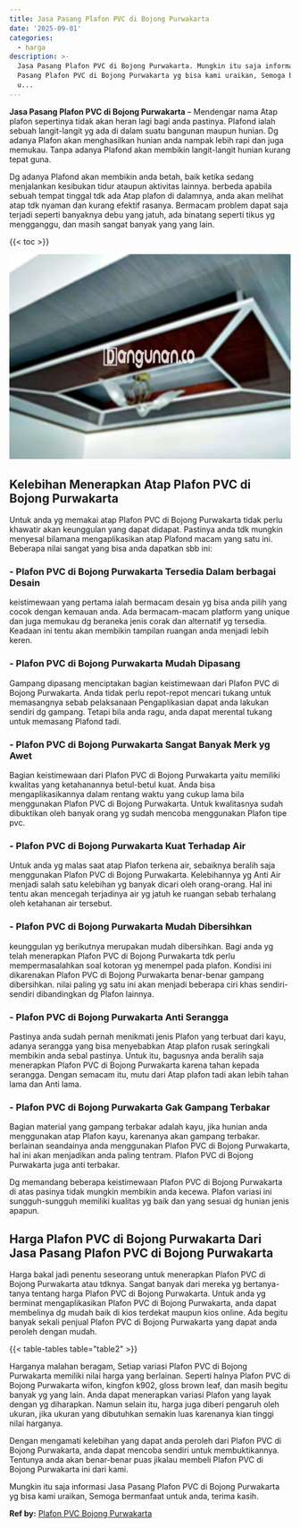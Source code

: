 ```yaml
---
title: Jasa Pasang Plafon PVC di Bojong Purwakarta
date: '2025-09-01'
categories:
  - harga
description: >-
  Jasa Pasang Plafon PVC di Bojong Purwakarta. Mungkin itu saja informasi Jasa
  Pasang Plafon PVC di Bojong Purwakarta yg bisa kami uraikan, Semoga bermanfaat
  u...
---
```


**Jasa Pasang Plafon PVC di Bojong Purwakarta** – Mendengar nama Atap plafon sepertinya tidak akan heran lagi bagi anda pastinya. Plafond ialah sebuah langit-langit yg ada di dalam suatu bangunan maupun hunian. Dg adanya Plafon akan menghasilkan hunian anda nampak lebih rapi dan juga memukau. Tanpa adanya Plafond akan membikin langit-langit hunian kurang tepat guna.

Dg adanya Plafond akan membikin anda betah, baik ketika sedang menjalankan kesibukan tidur ataupun aktivitas lainnya. berbeda apabila sebuah tempat tinggal tdk ada Atap plafon di dalamnya, anda akan melihat atap tdk nyaman dan kurang efektif rasanya. Bermacam problem dapat saja terjadi seperti banyaknya debu yang jatuh, ada binatang seperti tikus yg mengganggu, dan masih sangat banyak yang yang lain.

{{< toc >}}

![Jasa Pasang Plafon PVC di Bojong Purwakarta](/images/flafond-pvc-murah21.png)

## Kelebihan Menerapkan Atap Plafon PVC di Bojong Purwakarta

Untuk anda yg memakai atap Plafon PVC di Bojong Purwakarta tidak perlu khawatir akan keunggulan yang dapat didapat. Pastinya anda tdk mungkin menyesal bilamana mengaplikasikan atap Plafond macam yang satu ini. Beberapa nilai sangat yang bisa anda dapatkan sbb ini:

### \- Plafon PVC di Bojong Purwakarta Tersedia Dalam berbagai Desain

keistimewaan yang pertama ialah bermacam desain yg bisa anda pilih yang cocok dengan kemauan anda. Ada bermacam-macam platform yang unique dan juga memukau dg beraneka jenis corak dan alternatif yg tersedia. Keadaan ini tentu akan membikin tampilan ruangan anda menjadi lebih keren.

### \- Plafon PVC di Bojong Purwakarta Mudah Dipasang

Gampang dipasang menciptakan bagian keistimewaan dari Plafon PVC di Bojong Purwakarta. Anda tidak perlu repot-repot mencari tukang untuk memasangnya sebab pelaksanaan Pengaplikasian dapat anda lakukan sendiri dg gampang. Tetapi bila anda ragu, anda dapat merental tukang untuk memasang Plafond tadi.

### \- Plafon PVC di Bojong Purwakarta Sangat Banyak Merk yg Awet

Bagian keistimewaan dari Plafon PVC di Bojong Purwakarta yaitu memiliki kwalitas yang ketahanannya betul-betul kuat. Anda bisa mengaplikasikannya dalam rentang waktu yang cukup lama bila menggunakan Plafon PVC di Bojong Purwakarta. Untuk kwalitasnya sudah dibuktikan oleh banyak orang yg sudah mencoba menggunakan Plafon tipe pvc.

### \- Plafon PVC di Bojong Purwakarta Kuat Terhadap Air

Untuk anda yg malas saat atap Plafon terkena air, sebaiknya beralih saja menggunakan Plafon PVC di Bojong Purwakarta. Kelebihannya yg Anti Air menjadi salah satu kelebihan yg banyak dicari oleh orang-orang. Hal ini tentu akan mencegah terjadinya air yg jatuh ke ruangan sebab terhalang oleh ketahanan air tersebut.

### \- Plafon PVC di Bojong Purwakarta Mudah Dibersihkan

keunggulan yg berikutnya merupakan mudah dibersihkan. Bagi anda yg telah menerapkan Plafon PVC di Bojong Purwakarta tdk perlu mempermasalahkan soal kotoran yg menempel pada plafon. Kondisi ini dikarenakan Plafon PVC di Bojong Purwakarta benar-benar gampang dibersihkan. nilai paling yg satu ini akan menjadi beberapa ciri khas sendiri-sendiri dibandingkan dg Plafon lainnya.

### \- Plafon PVC di Bojong Purwakarta Anti Serangga

Pastinya anda sudah pernah menikmati jenis Plafon yang terbuat dari kayu, adanya serangga yang bisa menyebabkan Atap plafon rusak seringkali membikin anda sebal pastinya. Untuk itu, bagusnya anda beralih saja menerapkan Plafon PVC di Bojong Purwakarta karena tahan kepada serangga. Dengan semacam itu, mutu dari Atap plafon tadi akan lebih tahan lama dan Anti lama.

### \- Plafon PVC di Bojong Purwakarta Gak Gampang Terbakar

Bagian material yang gampang terbakar adalah kayu, jika hunian anda menggunakan atap Plafon kayu, karenanya akan gampang terbakar. berlainan seandainya anda menggunakan Plafon PVC di Bojong Purwakarta, hal ini akan menjadikan anda paling tentram. Plafon PVC di Bojong Purwakarta juga anti terbakar.

Dg memandang beberapa keistimewaan Plafon PVC di Bojong Purwakarta di atas pasinya tidak mungkin membikin anda kecewa. Plafon variasi ini sungguh-sungguh memiliki kualitas yg baik dan yang sesuai dg hunian jenis apapun.

## Harga Plafon PVC di Bojong Purwakarta Dari Jasa Pasang Plafon PVC di Bojong Purwakarta

Harga bakal jadi penentu seseorang untuk menerapkan Plafon PVC di Bojong Purwakarta atau tdknya. Sangat banyak dari mereka yg bertanya-tanya tentang harga Plafon PVC di Bojong Purwakarta. Untuk anda yg berminat mengaplikasikan Plafon PVC di Bojong Purwakarta, anda dapat membelinya dg mudah baik di kios terdekat maupun kios online. Ada begitu banyak sekali penjual Plafon PVC di Bojong Purwakarta yang dapat anda peroleh dengan mudah.

{{< table-tables table="table2" >}}

Harganya malahan beragam, Setiap variasi Plafon PVC di Bojong Purwakarta memiliki nilai harga yang berlainan. Seperti halnya Plafon PVC di Bojong Purwakarta wifon, kingfon k902, gloss brown leaf, dan masih begitu banyak yg yang lain. Anda dapat menerapkan variasi Plafon yang layak dengan yg diharapkan. Namun selain itu, harga juga diberi pengaruh oleh ukuran, jika ukuran yang dibutuhkan semakin luas karenanya kian tinggi nilai harganya.

Dengan mengamati kelebihan yang dapat anda peroleh dari Plafon PVC di Bojong Purwakarta, anda dapat mencoba sendiri untuk membuktikannya. Tentunya anda akan benar-benar puas jikalau membeli Plafon PVC di Bojong Purwakarta ini dari kami.

Mungkin itu saja informasi Jasa Pasang Plafon PVC di Bojong Purwakarta yg bisa kami uraikan, Semoga bermanfaat untuk anda, terima kasih.

**Ref by:** [Plafon PVC Bojong Purwakarta](https://id.wikipedia.org/wiki/Plafon)

